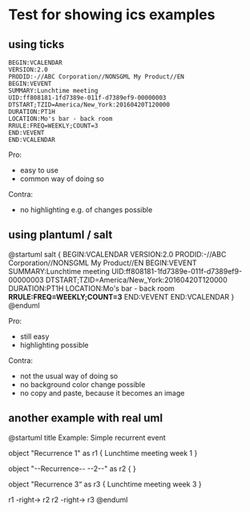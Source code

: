 
# Test for showing ics examples

## using ticks

```
BEGIN:VCALENDAR
VERSION:2.0
PRODID:-//ABC Corporation//NONSGML My Product//EN
BEGIN:VEVENT
SUMMARY:Lunchtime meeting
UID:ff808181-1fd7389e-011f-d7389ef9-00000003
DTSTART;TZID=America/New_York:20160420T120000
DURATION:PT1H
LOCATION:Mo's bar - back room
RRULE:FREQ=WEEKLY;COUNT=3
END:VEVENT
END:VCALENDAR
```

Pro:
- easy to use
- common way of doing so

Contra:
- no highlighting e.g. of changes possible

## using plantuml / salt

@startuml
salt{
BEGIN:VCALENDAR
VERSION:2.0
PRODID:-//ABC Corporation//NONSGML My Product//EN
BEGIN:VEVENT
SUMMARY:Lunchtime meeting
UID:ff808181-1fd7389e-011f-d7389ef9-00000003
DTSTART;TZID=America/New_York:20160420T120000
DURATION:PT1H
LOCATION:Mo's bar - back room
**RRULE:FREQ=WEEKLY;COUNT=3**
END:VEVENT
END:VCALENDAR
}@enduml

Pro:
- still easy
- highlighting possible

Contra:
- not the usual way of doing so
- no background color change possible
- no copy and paste, because it becomes an image

## another example with real uml

@startuml
title Example: Simple recurrent event

object "Recurrence 1" as r1 {
  Lunchtime meeting
  week 1
}

object "--Recurrence-- --2--" as r2 {
}

object "Recurrence 3“ as r3 {
  Lunchtime meeting
  week 3
}

r1 -right-> r2
r2 -right-> r3 
@enduml


